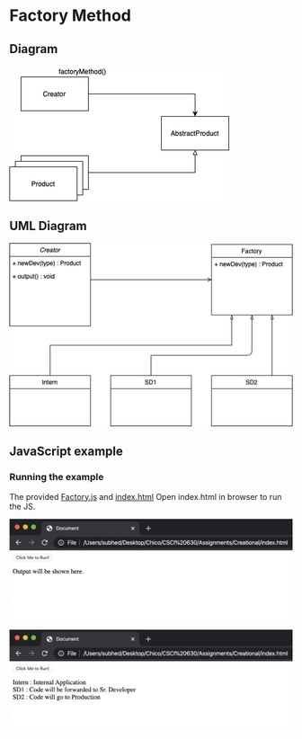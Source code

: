 # Factory Method

## Diagram

![Diagram explaining working of Factory Method](working.png "Diagram of Factory Method")

## UML Diagram 

![UML diagram explaining working of Factory Method](uml.png "UML class diagram of Factory Method")


## JavaScript example


### Running the example

The provided [Factory.js](Factory.js) and [index.html](index.html) 
Open index.html in browser to run the JS.

![Output 1](S1.png "Factory Method Output 1")

![Output 2](S2.png "Factory Method Output 2")


